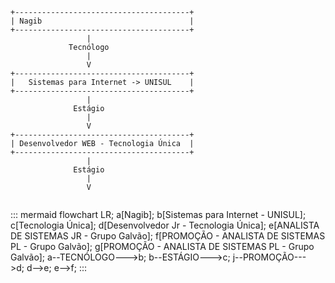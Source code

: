 ```
+---------------------------------------+
| Nagib                                 |
+---------------------------------------+
                 |
             Tecnólogo
                 |
                 V
+---------------------------------------+
|   Sistemas para Internet -> UNISUL    |
+---------------------------------------+
                 |
              Estágio
                 |
                 V
+---------------------------------------+
| Desenvolvedor WEB - Tecnologia Única  |
+---------------------------------------+
                 |
              Estágio
                 |
                 V
          
```

::: mermaid
flowchart LR;
a[Nagib];
b[Sistemas para Internet - UNISUL];
c[Tecnologia Única];
d[Desenvolvedor Jr - Tecnologia Única];
e[ANALISTA DE SISTEMAS JR - Grupo Galvão];
f[PROMOÇÃO - ANALISTA DE SISTEMAS PL - Grupo Galvão];
g[PROMOÇÃO - ANALISTA DE SISTEMAS PL - Grupo Galvão];
a--TECNÓLOGO--->b;
b--ESTÁGIO--->c;
j--PROMOÇÃO--->d;
d-->e;
e-->f;
:::
